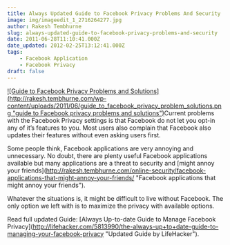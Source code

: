 ```yaml
---
title: Always Updated Guide to Facebook Privacy Problems And Security
image: img/imageedit_1_2716264277.jpg
author: Rakesh Tembhurne
slug: always-updated-guide-to-facebook-privacy-problems-and-security
date: 2011-06-28T11:10:41.000Z
date_updated: 2012-02-25T13:12:41.000Z
tags:
    - Facebook Application
    - Facebook Privacy
draft: false
---
```


[![Guide to Facebook Privacy Problems and Solutions](http://rakesh.tembhurne.com/wp-content/uploads/2011/06/guide_to_facebook_privacy_problem_solutions.png \"guide to Facebook privacy problems and solutions\")](http://rakesh.tembhurne.com/wp-content/uploads/2011/06/guide_to_facebook_privacy_problem_solutions.png)Current problems with the Facebook Privacy settings is that Facebook do not let you opt-in any of it’s features to you. Most users also complain that Facebook also updates their features without even asking users first.

Some people think, Facebook applications are very annoying and unnecessary. No doubt, there are plenty useful Facebook applications available but many applications are a threat to security and [might annoy your friends](http://rakesh.tembhurne.com/online-security/facebook-applications-that-might-annoy-your-friends/ \"Facebook applications that might annoy your friends\").

Whatever the situations is, it might be difficult to live without Facebook. The only option we left with is to maximize the privacy with available options.

Read full updated Guide: [Always Up-to-date Guide to Manage Facebook Privacy](http://lifehacker.com/5813990/the-always-up+to+date-guide-to-managing-your-facebook-privacy \"Updated Guide by LifeHacker\").
